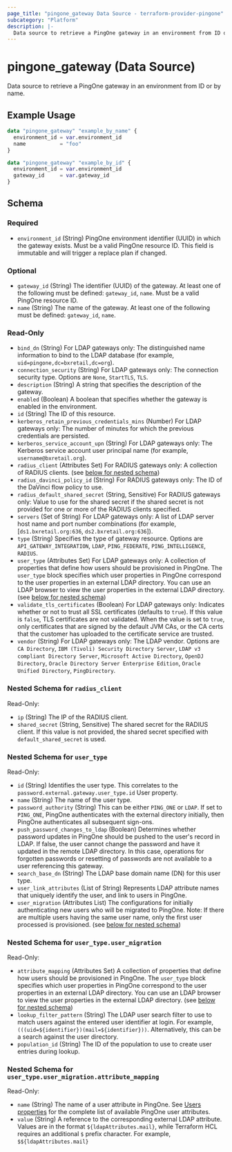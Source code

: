 ```yaml
---
page_title: "pingone_gateway Data Source - terraform-provider-pingone"
subcategory: "Platform"
description: |-
  Data source to retrieve a PingOne gateway in an environment from ID or by name.
---
```


# pingone_gateway (Data Source)

Data source to retrieve a PingOne gateway in an environment from ID or by name.

## Example Usage

```terraform
data "pingone_gateway" "example_by_name" {
  environment_id = var.environment_id
  name           = "foo"
}

data "pingone_gateway" "example_by_id" {
  environment_id = var.environment_id
  gateway_id     = var.gateway_id
}
```

<!-- schema generated by tfplugindocs -->
## Schema

### Required

- `environment_id` (String) PingOne environment identifier (UUID) in which the gateway exists.  Must be a valid PingOne resource ID.  This field is immutable and will trigger a replace plan if changed.

### Optional

- `gateway_id` (String) The identifier (UUID) of the gateway.  At least one of the following must be defined: `gateway_id`, `name`.  Must be a valid PingOne resource ID.
- `name` (String) The name of the gateway.  At least one of the following must be defined: `gateway_id`, `name`.

### Read-Only

- `bind_dn` (String) For LDAP gateways only: The distinguished name information to bind to the LDAP database (for example, `uid=pingone,dc=bxretail,dc=org`).
- `connection_security` (String) For LDAP gateways only: The connection security type.  Options are `None`, `StartTLS`, `TLS`.
- `description` (String) A string that specifies the description of the gateway.
- `enabled` (Boolean) A boolean that specifies whether the gateway is enabled in the environment.
- `id` (String) The ID of this resource.
- `kerberos_retain_previous_credentials_mins` (Number) For LDAP gateways only: The number of minutes for which the previous credentials are persisted.
- `kerberos_service_account_upn` (String) For LDAP gateways only: The Kerberos service account user principal name (for example, `username@bxretail.org`).
- `radius_client` (Attributes Set) For RADIUS gateways only: A collection of RADIUS clients. (see [below for nested schema](#nestedatt--radius_client))
- `radius_davinci_policy_id` (String) For RADIUS gateways only: The ID of the DaVinci flow policy to use.
- `radius_default_shared_secret` (String, Sensitive) For RADIUS gateways only: Value to use for the shared secret if the shared secret is not provided for one or more of the RADIUS clients specified.
- `servers` (Set of String) For LDAP gateways only: A list of LDAP server host name and port number combinations (for example, [`ds1.bxretail.org:636`, `ds2.bxretail.org:636`]).
- `type` (String) Specifies the type of gateway resource.  Options are `API_GATEWAY_INTEGRATION`, `LDAP`, `PING_FEDERATE`, `PING_INTELLIGENCE`, `RADIUS`.
- `user_type` (Attributes Set) For LDAP gateways only: A collection of properties that define how users should be provisioned in PingOne. The `user_type` block specifies which user properties in PingOne correspond to the user properties in an external LDAP directory. You can use an LDAP browser to view the user properties in the external LDAP directory. (see [below for nested schema](#nestedatt--user_type))
- `validate_tls_certificates` (Boolean) For LDAP gateways only: Indicates whether or not to trust all SSL certificates (defaults to `true`). If this value is `false`, TLS certificates are not validated. When the value is set to `true`, only certificates that are signed by the default JVM CAs, or the CA certs that the customer has uploaded to the certificate service are trusted.
- `vendor` (String) For LDAP gateways only: The LDAP vendor.  Options are `CA Directory`, `IBM (Tivoli) Security Directory Server`, `LDAP v3 compliant Directory Server`, `Microsoft Active Directory`, `OpenDJ Directory`, `Oracle Directory Server Enterprise Edition`, `Oracle Unified Directory`, `PingDirectory`.

<a id="nestedatt--radius_client"></a>
### Nested Schema for `radius_client`

Read-Only:

- `ip` (String) The IP of the RADIUS client.
- `shared_secret` (String, Sensitive) The shared secret for the RADIUS client. If this value is not provided, the shared secret specified with `default_shared_secret` is used.


<a id="nestedatt--user_type"></a>
### Nested Schema for `user_type`

Read-Only:

- `id` (String) Identifies the user type. This correlates to the `password.external.gateway.user_type.id` User property.
- `name` (String) The name of the user type.
- `password_authority` (String) This can be either `PING_ONE` or `LDAP`. If set to `PING_ONE`, PingOne authenticates with the external directory initially, then PingOne authenticates all subsequent sign-ons.
- `push_password_changes_to_ldap` (Boolean) Determines whether password updates in PingOne should be pushed to the user's record in LDAP.  If false, the user cannot change the password and have it updated in the remote LDAP directory. In this case, operations for forgotten passwords or resetting of passwords are not available to a user referencing this gateway.
- `search_base_dn` (String) The LDAP base domain name (DN) for this user type.
- `user_link_attributes` (List of String) Represents LDAP attribute names that uniquely identify the user, and link to users in PingOne.
- `user_migration` (Attributes List) The configurations for initially authenticating new users who will be migrated to PingOne. Note: If there are multiple users having the same user name, only the first user processed is provisioned. (see [below for nested schema](#nestedatt--user_type--user_migration))

<a id="nestedatt--user_type--user_migration"></a>
### Nested Schema for `user_type.user_migration`

Read-Only:

- `attribute_mapping` (Attributes Set) A collection of properties that define how users should be provisioned in PingOne. The `user_type` block specifies which user properties in PingOne correspond to the user properties in an external LDAP directory. You can use an LDAP browser to view the user properties in the external LDAP directory. (see [below for nested schema](#nestedatt--user_type--user_migration--attribute_mapping))
- `lookup_filter_pattern` (String) The LDAP user search filter to use to match users against the entered user identifier at login. For example, `(((uid=${identifier})(mail=${identifier}))`. Alternatively, this can be a search against the user directory.
- `population_id` (String) The ID of the population to use to create user entries during lookup.

<a id="nestedatt--user_type--user_migration--attribute_mapping"></a>
### Nested Schema for `user_type.user_migration.attribute_mapping`

Read-Only:

- `name` (String) The name of a user attribute in PingOne. See [Users properties](https://apidocs.pingidentity.com/pingone/platform/v1/api/#users) for the complete list of available PingOne user attributes.
- `value` (String) A reference to the corresponding external LDAP attribute.  Values are in the format `${ldapAttributes.mail}`, while Terraform HCL requires an additional `$` prefix character. For example, `$${ldapAttributes.mail}`

